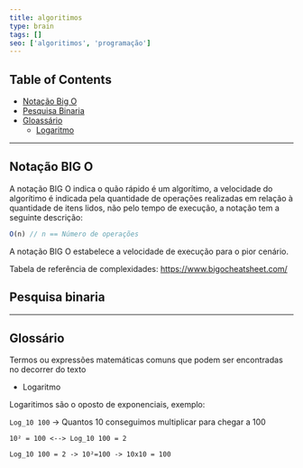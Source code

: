 ```yaml
---
title: algoritimos
type: brain
tags: []
seo: ['algoritimos', 'programação']
---
```


## Table of Contents

- [Notação Big O](#notacao-big-o)
- [Pesquisa Binaria](#pesquisa_binaria)
- [Gloassário](#glassario)
  - [Logaritmo](#logaritimo)


<hr>
<a name="notacao-big-o"></a>

## Notação BIG O

A notação BIG O indica o quão rápido é um algorítimo, a velocidade do algorítimo é indicada pela quantidade de operações realizadas em relação à quantidade de itens lidos, não pelo tempo de execução, a notação tem a seguinte descrição:
```javascript
O(n) // n == Número de operações
```
A notação BIG O estabelece a velocidade de execução para o pior cenário.

Tabela de referência de complexidades: https://www.bigocheatsheet.com/

<a name="pesquisa_binaria"></a>

## Pesquisa binaria

<hr>
<a name="glassario"></a>

## Glossário

Termos ou expressões matemáticas comuns que podem ser encontradas no decorrer do texto

<a name="logaritmo"></a>

* Logaritmo

Logaritimos são o oposto de exponenciais, exemplo:

`Log_10 100` -> Quantos 10 conseguimos multiplicar para chegar a 100
```
10² = 100 <--> Log_10 100 = 2

Log_10 100 = 2 -> 10²=100 -> 10x10 = 100
```
